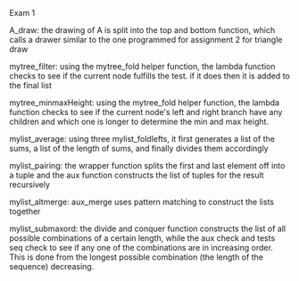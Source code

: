 Exam 1 

A_draw:
	the drawing of A is split into the top and bottom function, which calls a drawer similar to the one programmed for assignment 2 for triangle draw

mytree_filter:
	using the mytree_fold helper function, the lambda function checks to see if the current node fulfills the test. if it does then it is added to the final list

mytree_minmaxHeight:
	using the mytree_fold helper function, the lambda function checks to see if the current node's left and right branch have any children and which one is longer to determine the min and max height.

mylist_average:
	using three mylist_foldlefts, it first generates a list of the sums, a list of the length of sums, and finally divides them accordingly

mylist_pairing:
	the wrapper function splits the first and last element off into a tuple and the aux function constructs the list of tuples for the result recursively

mylist_altmerge:
	aux_merge uses pattern matching to construct the lists together

mylist_submaxord:
	the divide and conquer function constructs the list of all possible combinations of a certain length, while the aux check and tests seq check to see if any one of the combinations are in increasing order. This is done from the longest possible combination (the length of the sequence) decreasing.